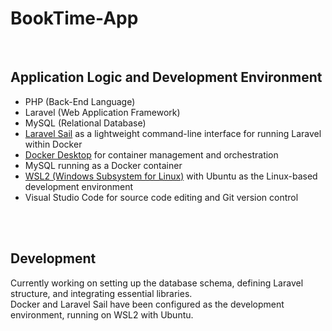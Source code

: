 # BookTime-App

<br>

## Application Logic and Development Environment

- PHP (Back-End Language)
- Laravel (Web Application Framework)
- MySQL (Relational Database)
- [Laravel Sail](https://laravel.com/docs/sail) as a lightweight command-line interface for running Laravel within Docker
- [Docker Desktop](https://www.docker.com/products/docker-desktop/) for container management and orchestration
- MySQL running as a Docker container
- [WSL2 (Windows Subsystem for Linux)](https://learn.microsoft.com/en-us/windows/wsl/) with Ubuntu as the Linux-based development environment
- Visual Studio Code for source code editing and Git version control


<br>
<br>

## Development

Currently working on setting up the database schema, defining Laravel structure, and integrating essential libraries.  
Docker and Laravel Sail have been configured as the development environment, running on WSL2 with Ubuntu.
